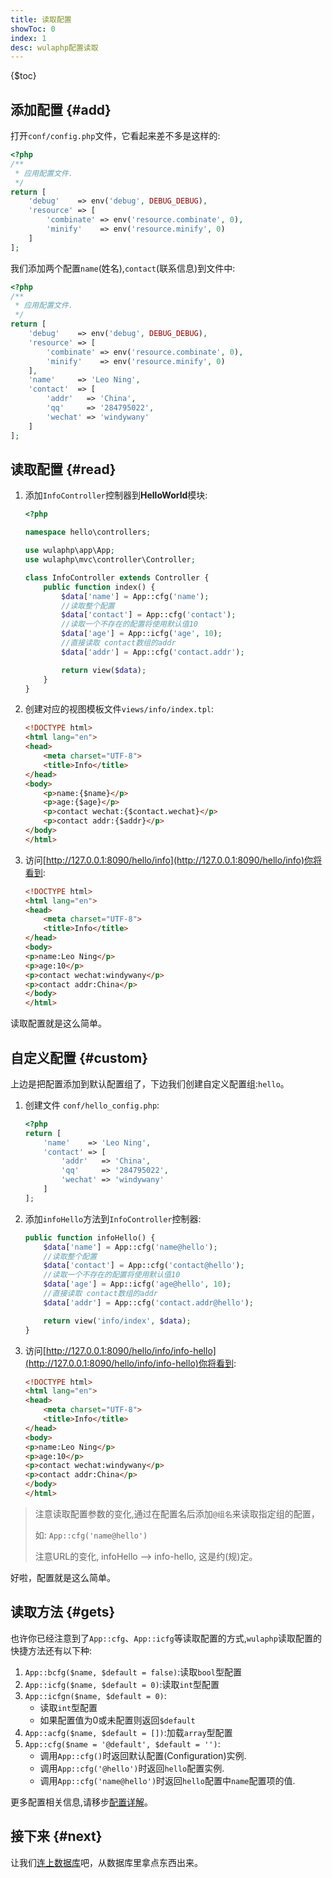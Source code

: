```yaml
---
title: 读取配置
showToc: 0
index: 1
desc: wulaphp配置读取
---
```


{$toc}

## 添加配置 {#add}

打开`conf/config.php`文件，它看起来差不多是这样的:

```php
<?php
/**
 * 应用配置文件.
 */
return [
    'debug'    => env('debug', DEBUG_DEBUG),
    'resource' => [
        'combinate' => env('resource.combinate', 0),
        'minify'    => env('resource.minify', 0)
    ]
];
```

我们添加两个配置`name`(姓名),`contact`(联系信息)到文件中:

```php
<?php
/**
 * 应用配置文件.
 */
return [
    'debug'    => env('debug', DEBUG_DEBUG),
    'resource' => [
        'combinate' => env('resource.combinate', 0),
        'minify'    => env('resource.minify', 0)
    ],
    'name'     => 'Leo Ning',
    'contact'  => [
        'addr'   => 'China',
        'qq'     => '284795022',
        'wechat' => 'windywany'
    ]
];
```

## 读取配置 {#read}

1. 添加`InfoController`控制器到**HelloWorld**模块:

    ```php
    <?php

    namespace hello\controllers;

    use wulaphp\app\App;
    use wulaphp\mvc\controller\Controller;

    class InfoController extends Controller {
        public function index() {
            $data['name'] = App::cfg('name');
            //读取整个配置
            $data['contact'] = App::cfg('contact');
            //读取一个不存在的配置将使用默认值10
            $data['age'] = App::icfg('age', 10);
            //直接读取 contact数组的addr
            $data['addr'] = App::cfg('contact.addr');

            return view($data);
        }
    }
    ```

2. 创建对应的视图模板文件`views/info/index.tpl`:

    ```html
    <!DOCTYPE html>
    <html lang="en">
    <head>
        <meta charset="UTF-8">
        <title>Info</title>
    </head>
    <body>
        <p>name:{$name}</p>
        <p>age:{$age}</p>
        <p>contact wechat:{$contact.wechat}</p>
        <p>contact addr:{$addr}</p>
    </body>
    </html>
    ```

3. 访问[http://127.0.0.1:8090/hello/info](http://127.0.0.1:8090/hello/info)你将看到:

    ```html
    <!DOCTYPE html>
    <html lang="en">
    <head>
        <meta charset="UTF-8">
        <title>Info</title>
    </head>
    <body>
    <p>name:Leo Ning</p>
    <p>age:10</p>
    <p>contact wechat:windywany</p>
    <p>contact addr:China</p>
    </body>
    </html>
    ```

读取配置就是这么简单。

## 自定义配置 {#custom}

上边是把配置添加到默认配置组了，下边我们创建自定义配置组:`hello`。

1. 创建文件 `conf/hello_config.php`:

    ```php
    <?php
    return [
        'name'    => 'Leo Ning',
        'contact' => [
            'addr'   => 'China',
            'qq'     => '284795022',
            'wechat' => 'windywany'
        ]
    ];
    ```

2. 添加`infoHello`方法到`InfoController`控制器:

    ```php
    public function infoHello() {
        $data['name'] = App::cfg('name@hello');
        //读取整个配置
        $data['contact'] = App::cfg('contact@hello');
        //读取一个不存在的配置将使用默认值10
        $data['age'] = App::icfg('age@hello', 10);
        //直接读取 contact数组的addr
        $data['addr'] = App::cfg('contact.addr@hello');

        return view('info/index', $data);
    }
    ```

3. 访问[http://127.0.0.1:8090/hello/info/info-hello](http://127.0.0.1:8090/hello/info/info-hello)你将看到:

    ```html
    <!DOCTYPE html>
    <html lang="en">
    <head>
        <meta charset="UTF-8">
        <title>Info</title>
    </head>
    <body>
    <p>name:Leo Ning</p>
    <p>age:10</p>
    <p>contact wechat:windywany</p>
    <p>contact addr:China</p>
    </body>
    </html>
    ```

> 注意读取配置参数的变化,通过在配置名后添加`@组名`来读取指定组的配置，
>
> 如: `App::cfg('name@hello')`
>
> 注意URL的变化, infoHello --> info-hello, 这是约(规)定。

好啦，配置就是这么简单。

## 读取方法 {#gets}

也许你已经注意到了`App::cfg`、`App::icfg`等读取配置的方式,`wulaphp`读取配置的快捷方法还有以下种:

1. `App::bcfg($name, $default = false)`:读取`bool`型配置
2. `App::icfg($name, $default = 0)`:读取`int`型配置
3. `App::icfgn($name, $default = 0)`:
    * 读取`int`型配置
    * 如果配置值为0或未配置则返回`$default`
4. `App::acfg($name, $default = [])`:加载`array`型配置
5. `App::cfg($name = '@default', $default = '')`:
    * 调用`App::cfg()`时返回默认配置(Configuration)实例.
    * 调用`App::cfg('@hello')`时返回`hello`配置实例.
    * 调用`App::cfg('name@hello')`时返回`hello`配置中`name`配置项的值.

更多配置相关信息,请移步[配置详解](config/index.md)。

## 接下来 {#next}

让我们[连上数据库](db.md)吧，从数据库里拿点东西出来。
